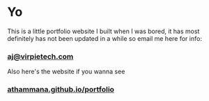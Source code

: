 # Yo

This is a little portfolio website I built when I was bored, it has most definitely has not been updated in a while so email me here for info:

### aj@virpietech.com

Also here's the website if you wanna see

### [athammana.github.io/portfolio](https://athammana.github.io/portfolio/)
